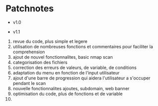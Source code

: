 
# Patchnotes

- v1.0

- v1.1
1. revue du code, plus simple et legere
2. utilisation de nombreuses fonctions et commentaires pour faciliter la comprehension
3. ajout de nouvel fonctionnalites, basic nmap scan
4. categorisation des fichiers
5. correction des erreurs de valeurs, de variable, de conditions
6. adaptation du menu en fonction de l'input utilisateur
7. ajout d'une barre de progression qui aidera l'utilisateur a s'occuper pendant le scan
8. nouvelle fonctionnalites ajoutes, subdomain, web banner
9. optimisation du code, plus de fonctions et de variable
10.
